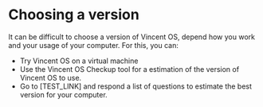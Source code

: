 # Choosing a version

It can be difficult to choose a version of Vincent OS, depend how you work and your usage of your computer. For this, you can:

* Try Vincent OS on a virtual machine
* Use the Vincent OS Checkup tool for a estimation of the version of Vincent OS to use.
* Go to \[TEST\_LINK] and respond a list of questions to estimate the best version for your computer.
